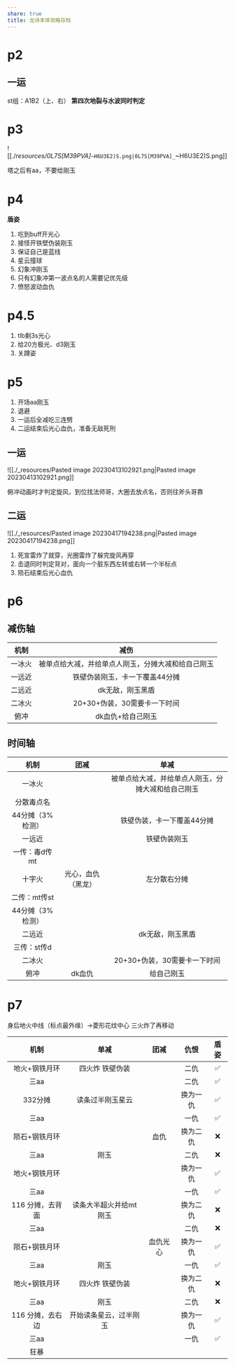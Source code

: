 ```yaml
---
share: true
title: 龙诗本体攻略存档
---
```


# p2

## 一运

st组：A1B2（上、右）
**第四次地裂与水波同时判定**

# p3

![[./_resources/0L7S[M39PVA]_`~H6U3E2)S.png|0L7S[M39PVA]_`~H6U3E2)S.png]]

塔之后有aa，不要给刚玉

# p4

**盾姿**

1. 吃到buff开光心
2. 接怪开铁壁伪装刚玉
3. 保证自己是蓝线
4. 星云撞球
5. 幻象冲刚玉
6. 只有幻象冲第一波点名的人需要记优先级
7. 愤怒波动血仇

# p4.5

1. tlb剩3s光心
2. 给20方极光、d3刚玉
3. 关蹲姿

# p5

1. 开场aa刚玉
2. 退避
3. 一运后全减吃三连劈
4. 二运结束后光心血仇，准备无敌死刑

## 一运
  
![[./_resources/Pasted image 20230413102921.png|Pasted image 20230413102921.png]]

俯冲动画时才判定旋风，到位找法师哥，大圈去放点名，否则往斧头哥靠

## 二运

![[./_resources/Pasted image 20230417194238.png|Pasted image 20230417194238.png]]

1. 死宣雷炸了就穿，光圈雷炸了躲完旋风再穿
2. 击退同时判定背对，面向一个脏东西左转或右转一个半标点
3. 陨石结束后光心血仇

# p6

## 减伤轴


|  机制  |                        减伤                        |
|:------:|:--------------------------------------------------:|
| 一冰火 | 被单点给大减，并给单点人刚玉，分摊大减和给自己刚玉 |
| 一远近 |                    铁壁伪装刚玉，卡一下覆盖44分摊                    |
| 二远近 |                  dk无敌，刚玉黑盾                  |
| 二冰火 |            20+30+伪装，30需要卡一下时间            |
|  俯冲  |                 dk血仇+给自己刚玉                  |

## 时间轴

|       机制       |        团减        |                        单减                        |
|:----------------:|:------------------:|:--------------------------------------------------:|
|      一冰火      |                    | 被单点给大减，并给单点人刚玉，分摊大减和给自己刚玉 |
|    分散毒点名    |                    |                                                    |
| 44分摊（3%检测） |                    |             铁壁伪装，卡一下覆盖44分摊             |
|      一远近      |                    |                    铁壁伪装刚玉                    |
|  一传：毒d传mt   |                    |                                                    |
|      十字火      | 光心，血仇（黑龙） |                    左分散右分摊                    |
|   二传：mt传st   |                    |                                                    |
| 44分摊（3%检测） |                    |                                                    |
|      二远近      |                    |                  dk无敌，刚玉黑盾                  |
|   三传：st传d    |                    |                                                    |
|      二冰火      |                    |            20+30+伪装，30需要卡一下时间            |
|       俯冲       |       dk血仇       |                     给自己刚玉                     |
# p7

身后地火中线（标点最外缘）->菱形花纹中心
三火炸了再移动

|       机制       |          单减          |   团减   |   仇恨   | 盾姿 |
|:----------------:|:----------------------:|:--------:|:--------:|:----:|
|  地火+钢铁月环   |    四火炸 铁壁伪装     |          |   二仇   |  ✅  |
|       三aa       |                        |          |   二仇   |  ✅  |
|     332分摊      |    读条过半刚玉星云    |          | 换为一仇 |  ✅  |
|       三aa       |                        |          |   一仇   |  ✅  |
|  陨石+钢铁月环   |                        |   血仇   | 换为二仇 |  ❌  |
|       三aa       |          刚玉          |          |   二仇   |  ❌  |
|  地火+钢铁月环   |                        |          | 换为一仇 |  ✅  |
|       三aa       |                        |          |   一仇   |  ✅  |
| 116 分摊，去背面 | 读条大半超火并给mt刚玉 |          | 换为二仇 |  ❌  |
|       三aa       |                        |          |   二仇   |  ❌  |
|  陨石+钢铁月环   |                        | 血仇光心 | 换为一仇 |  ✅  |
|       三aa       |          刚玉          |          |   一仇   |  ✅  |
|  地火+钢铁月环   |    四火炸 铁壁伪装     |          | 换为二仇 |  ❌  |
|       三aa       |          刚玉          |          |   二仇   |  ❌  |
| 116 分摊，去右边 | 开始读条星云，过半刚玉 |          | 换为一仇 |  ✅  |
|       三aa       |                        |          |   一仇   |  ✅  |
|       狂暴       |                        |          |          |      |
